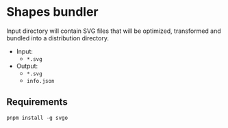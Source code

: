 # Shapes bundler

Input directory will contain SVG files that will be optimized, transformed and bundled into a distribution directory.

- Input:
  - `*.svg`
- Output:
  - `*.svg`
  - `info.json`

## Requirements

```
pnpm install -g svgo
```
